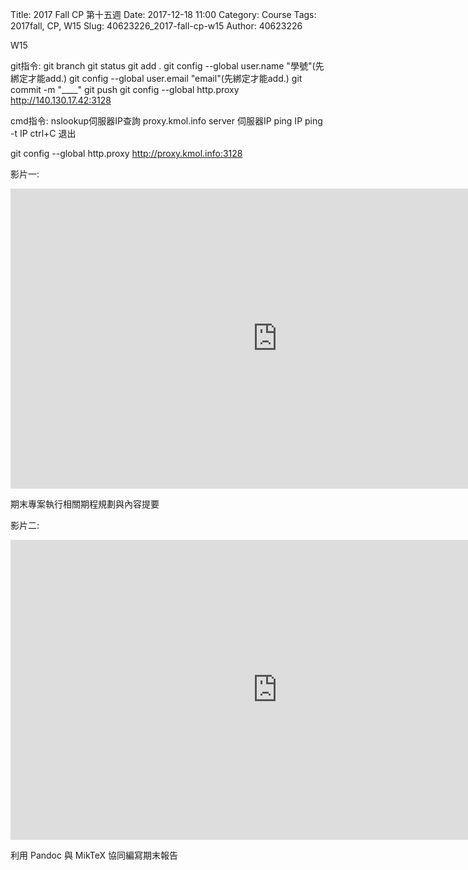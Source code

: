 Title: 2017 Fall CP 第十五週
Date: 2017-12-18 11:00
Category: Course
Tags: 2017fall, CP, W15
Slug: 40623226_2017-fall-cp-w15
Author: 40623226

W15

<!-- PELICAN_END_SUMMARY -->

git指令:
git branch
git status
git add .
git config --global user.name "學號"(先綁定才能add.)
git config --global user.email "email"(先綁定才能add.)
git commit -m "____"
git push
git config --global http.proxy http://140.130.17.42:3128

cmd指令:
nslookup伺服器IP查詢
proxy.kmol.info
server 伺服器IP
ping IP
ping -t IP
ctrl+C 退出

git config --global http.proxy http://proxy.kmol.info:3128

影片一:
<iframe width="854" height="480" src="https://www.youtube.com/embed/LDppozww-vo" frameborder="0" gesture="media" allow="encrypted-media" allowfullscreen></iframe>

期末專案執行相關期程規劃與內容提要

影片二:
<iframe width="854" height="480" src="https://www.youtube.com/embed/HGMCvzLltko" frameborder="0" gesture="media" allow="encrypted-media" allowfullscreen></iframe>

利用 Pandoc 與 MikTeX 協同編寫期末報告
